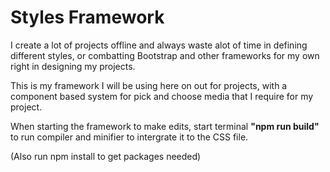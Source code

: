 # Styles Framework

I create a lot of projects offline and always waste alot of time in defining different styles, or combatting Bootstrap and other frameworks for my own right in designing my projects.

This is my framework I will be using here on out for projects, with a component based system for pick and choose media that I require for my project.

When starting the framework to make edits, start terminal <strong>"npm run build"</strong> to run compiler and minifier to intergrate it to the CSS file.

(Also run npm install to get packages needed)
